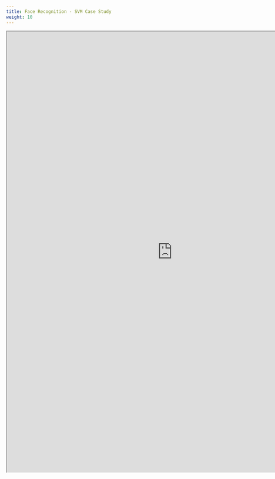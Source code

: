```yaml
---
title: Face Recognition - SVM Case Study
weight: 10
---
```


<iframe src="https://nbviewer.jupyter.org/github/pantelis/cs634-notebooks/blob/master/support_vector_machines_face_recognition.ipynb" width="900" height="1200"></iframe>

